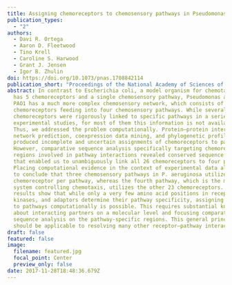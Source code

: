 ```yaml
---
title: Assigning chemoreceptors to chemosensory pathways in Pseudomonas aeruginosa
publication_types:
  - "2"
authors:
  - Davi R. Ortega
  - Aaron D. Fleetwood
  - Tino Krell
  - Caroline S. Harwood
  - Grant J. Jensen
  - Igor B. Zhulin
doi: https://doi.org/10.1073/pnas.1708842114
publication_short: "Proceedings of the National Academy of Sciences of the USA 114: 12809-12814"
abstract: In contrast to Escherichia coli, a model organism for chemotaxis that
  has 5 chemoreceptors and a single chemosensory pathway, Pseudomonas aeruginosa
  PAO1 has a much more complex chemosensory network, which consists of 26
  chemoreceptors feeding into four chemosensory pathways. While several
  chemoreceptors were rigorously linked to specific pathways in a series of
  experimental studies, for most of them this information is not available.
  Thus, we addressed the problem computationally. Protein–protein interaction
  network prediction, coexpression data mining, and phylogenetic profiling all
  produced incomplete and uncertain assignments of chemoreceptors to pathways.
  However, comparative sequence analysis specifically targeting chemoreceptor
  regions involved in pathway interactions revealed conserved sequence patterns
  that enabled us to unambiguously link all 26 chemoreceptors to four pathways.
  Placing computational evidence in the context of experimental data allowed us
  to conclude that three chemosensory pathways in P. aeruginosa utilize one
  chemoreceptor per pathway, whereas the fourth pathway, which is the main
  system controlling chemotaxis, utilizes the other 23 chemoreceptors. Our
  results show that while only a very few amino acid positions in receptors,
  kinases, and adaptors determine their pathway specificity, assigning receptors
  to pathways computationally is possible. This requires substantial knowledge
  about interacting partners on a molecular level and focusing comparative
  sequence analysis on the pathway-specific regions. This general principle
  should be applicable to resolving many other receptor–pathway interactions.
draft: false
featured: false
image:
  filename: featured.jpg
  focal_point: Center
  preview_only: false
date: 2017-11-28T18:48:36.679Z
---
```

